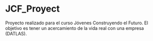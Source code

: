 # JCF_Proyect
Proyecto realizado para el curso Jóvenes Construyendo el Futuro.
El objetivo es tener un acercamiento de la vida real con una empresa (DATLAS).
